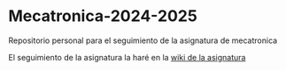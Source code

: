 # Mecatronica-2024-2025
Repositorio personal para el seguimiento de la asignatura de mecatronica

El seguimiento de la asignatura la haré en la [wiki de la asignatura](https://github.com/sprieton/Mecatronica-2024-2025/wiki)
